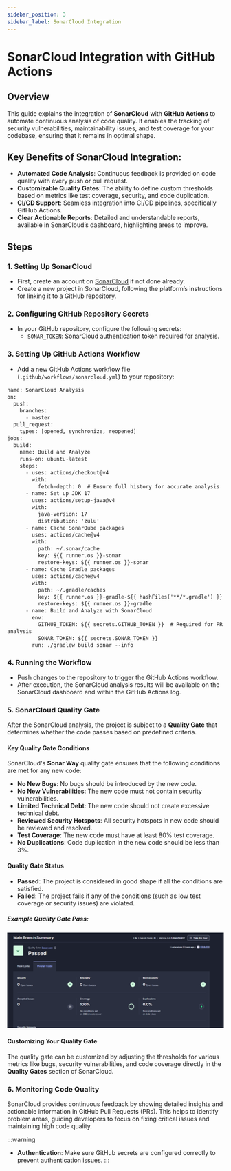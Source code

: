 ```yaml
---
sidebar_position: 3
sidebar_label: SonarCloud Integration
---
```


# SonarCloud Integration with GitHub Actions

## Overview

This guide explains the integration of **SonarCloud** with **GitHub Actions** to automate continuous analysis of code quality. It enables the tracking of security vulnerabilities, maintainability issues, and test coverage for your codebase, ensuring that it remains in optimal shape.

## Key Benefits of SonarCloud Integration:
- **Automated Code Analysis**: Continuous feedback is provided on code quality with every push or pull request.
- **Customizable Quality Gates**: The ability to define custom thresholds based on metrics like test coverage, security, and code duplication.
- **CI/CD Support**: Seamless integration into CI/CD pipelines, specifically GitHub Actions.
- **Clear Actionable Reports**: Detailed and understandable reports, available in SonarCloud’s dashboard, highlighting areas to improve.

## Steps

### 1. Setting Up SonarCloud

- First, create an account on [SonarCloud](https://sonarcloud.io/) if not done already.
- Create a new project in SonarCloud, following the platform’s instructions for linking it to a GitHub repository.

### 2. Configuring GitHub Repository Secrets

- In your GitHub repository, configure the following secrets:
  - `SONAR_TOKEN`: SonarCloud authentication token required for analysis.

### 3. Setting Up GitHub Actions Workflow

- Add a new GitHub Actions workflow file (`.github/workflows/sonarcloud.yml`) to your repository:

```yaml, title=".github/workflows/sonarcloud.yml"
name: SonarCloud Analysis
on:
  push:
    branches:
      - master
  pull_request:
    types: [opened, synchronize, reopened]
jobs:
  build:
    name: Build and Analyze
    runs-on: ubuntu-latest
    steps:
      - uses: actions/checkout@v4
        with:
          fetch-depth: 0  # Ensure full history for accurate analysis
      - name: Set up JDK 17
        uses: actions/setup-java@v4
        with:
          java-version: 17
          distribution: 'zulu'
      - name: Cache SonarQube packages
        uses: actions/cache@v4
        with:
          path: ~/.sonar/cache
          key: ${{ runner.os }}-sonar
          restore-keys: ${{ runner.os }}-sonar
      - name: Cache Gradle packages
        uses: actions/cache@v4
        with:
          path: ~/.gradle/caches
          key: ${{ runner.os }}-gradle-${{ hashFiles('**/*.gradle') }}
          restore-keys: ${{ runner.os }}-gradle
      - name: Build and Analyze with SonarCloud
        env:
          GITHUB_TOKEN: ${{ secrets.GITHUB_TOKEN }}  # Required for PR analysis
          SONAR_TOKEN: ${{ secrets.SONAR_TOKEN }}
        run: ./gradlew build sonar --info
```

### 4. Running the Workflow

- Push changes to the repository to trigger the GitHub Actions workflow.
- After execution, the SonarCloud analysis results will be available on the SonarCloud dashboard and within the GitHub Actions log.

### 5. SonarCloud Quality Gate

After the SonarCloud analysis, the project is subject to a **Quality Gate** that determines whether the code passes based on predefined criteria.

#### Key Quality Gate Conditions
SonarCloud's **Sonar Way** quality gate ensures that the following conditions are met for any new code:
- **No New Bugs**: No bugs should be introduced by the new code.
- **No New Vulnerabilities**: The new code must not contain security vulnerabilities.
- **Limited Technical Debt**: The new code should not create excessive technical debt.
- **Reviewed Security Hotspots**: All security hotspots in new code should be reviewed and resolved.
- **Test Coverage**: The new code must have at least 80% test coverage.
- **No Duplications**: Code duplication in the new code should be less than 3%.

#### Quality Gate Status

- **Passed**: The project is considered in good shape if all the conditions are satisfied.
- **Failed**: The project fails if any of the conditions (such as low test coverage or security issues) are violated.

##### Example Quality Gate Pass:
![SonarCloud Quality Gate Passed](img/passed_quality_gate.png)

#### Customizing Your Quality Gate
The quality gate can be customized by adjusting the thresholds for various metrics like bugs, security vulnerabilities, and code coverage directly in the **Quality Gates** section of SonarCloud.

### 6. Monitoring Code Quality

SonarCloud provides continuous feedback by showing detailed insights and actionable information in GitHub Pull Requests (PRs). This helps to identify problem areas, guiding developers to focus on fixing critical issues and maintaining high code quality.

:::warning
- **Authentication**: Make sure GitHub secrets are configured correctly to prevent authentication issues.
:::